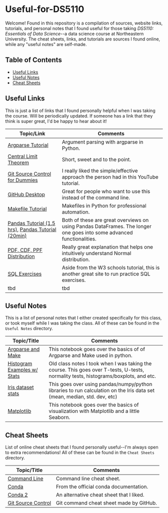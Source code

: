 # Useful-for-DS5110
Welcome! Found in this repository is a compilation of sources, website links, tutorials, and personal notes that I found useful for those taking *DS5110: Essentials of Data Science*--a data science course at Northeastern University. The cheat sheets, links, and tutorials are sources I found online, while any "useful notes" are self-made.

## Table of Contents
* [Useful Links](#useful-links)
* [Useful Notes](#useful-notes)
* [Cheat Sheets](#cheat-sheets)

## Useful Links
This is just a list of links that I found personally helpful when I was taking the course. Will be periodically updated. If someone has a link that they think is super great, I'd be happy to hear about it!

| Topic/Link | Comments |
| ---          | ---  |
| [Argparse Tutorial](https://www.youtube.com/watch?v=88pl8TuuKz0&t=19s) | Argument parsing with argparse in Python. |
| [Central Limit Theorem](https://www.youtube.com/watch?v=YAlJCEDH2uY&start=42) | Short, sweet and to the point. |
| [Git Source Control for Dummies](https://www.youtube.com/watch?v=mJ-qvsxPHpY) | I really liked the simple/effective approach the person had in this YouTube tutorial. |
| [GitHub Desktop](https://www.youtube.com/watch?v=8Dd7KRpKeaE) | Great for people who want to use this instead of the command line. |
| [Makefile Tutorial](https://www.youtube.com/watch?v=Yt-UF7fNLJE) | Makefiles in Python for professional automation. |
| [Pandas Tutorial (1.5 hrs)](https://www.youtube.com/watch?v=2uvysYbKdjM), [Pandas Tutorial (20min)](https://www.youtube.com/watch?v=tRKeLrwfUgU) | Both of these are great overviews on using Pandas DataFrames. The longer one goes into some advanced functionalities. |
| [PDF, CDF, PPF Distribution](https://www.youtube.com/watch?v=3VYupIsbLlY) | Really great explanation that helps one intuitively understand Normal distribution. |
| [SQL Exercises](https://sqlbolt.com) | Aside from the W3 schools tutorial, this is another great site to run practice SQL exercises. |
| tbd | tbd |

## Useful Notes
This is a list of personal notes that I either created specifically for this class, or took myself while I was taking the class. All of these can be found in the `Useful Notes` directory.

| Topic/Title | Comments |
| ---          | ---  |
| [Argparse and Make](https://github.com/charVANder/Useful-for-DS5110/blob/main/Useful%20Notes/argparse_makefile_notes.ipynb) | This notebook goes over the basics of of Argparse and Make used in python. |
| [Histogram Examples w/ Stats](https://github.com/charVANder/Useful-for-DS5110/blob/main/Useful%20Notes/histogram_examples_with_stats.ipynb) | Old class notes I took when I was taking the course. This goes over T-tests, U-tests, normality tests, histograms/boxplots, and etc. |
| [Iris dataset stats](https://github.com/charVANder/Useful-for-DS5110/blob/main/Useful%20Notes/iris_dataset_stats.ipynb) | This goes over using pandas/numpy/python libraries to run calculation on the Iris data set (mean, median, std. dev, etc) |
| [Matplotlib](https://github.com/charVANder/Useful-for-DS5110/blob/main/Useful%20Notes/matplotlib_notes.ipynb) | This notebook goes over the basics of visualization with Matplotlib and a little Seaborn. |

## Cheat Sheets
List of online cheat sheets that I found personally useful--I'm always open to extra recommendations! All of these can be found in the `Cheat Sheets` directory.

| Topic/Title | Comments |
| ---          | ---  |
| [Command Line](https://github.com/charVANder/Useful-for-DS5110/blob/main/Cheat%20Sheets/command_line_cheatsheet.pdf) | Command line cheat sheet. |
| [Conda](https://github.com/charVANder/Useful-for-DS5110/blob/main/Cheat%20Sheets/conda_cheatsheet.pdf) | From the official conda documentation. |
| [Conda 2](https://github.com/charVANder/Useful-for-DS5110/blob/main/Cheat%20Sheets/conda_cheatsheet2.pdf) | An alternative cheat sheet that I liked. |
| [Git Source Control](https://github.com/charVANder/Useful-for-DS5110/blob/main/Cheat%20Sheets/git%20cheat%20sheet.pdf) | Git command cheat sheet made by GitHub. |